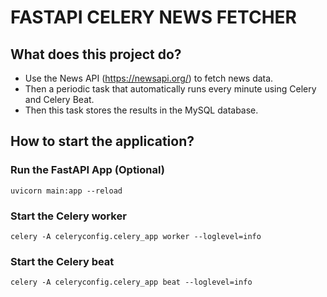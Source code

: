 # FASTAPI CELERY NEWS FETCHER

## What does this project do?
 * Use the News API (https://newsapi.org/) to fetch news data.
 * Then a periodic task that automatically runs every minute using Celery and Celery Beat.
 * Then this task stores the results in the MySQL database.


## How to start the application?

### Run the FastAPI App (Optional)
```
uvicorn main:app --reload
```

### Start the Celery worker
```
celery -A celeryconfig.celery_app worker --loglevel=info
```

### Start the Celery beat
```
celery -A celeryconfig.celery_app beat --loglevel=info
```
